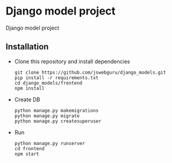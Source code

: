 # Django model project
Django model project
## Installation

- Clone this repository and install dependencies

    ```commandline
    git clone https://github.com/jswebguru/django_models.git
    pip install -r requirements.txt
    cd django_models/frontend
    npm install      
  ```
- Create DB
    ```commandline
    python manage.py makemigrations
    python manage.py migrate
    python manage.py createsuperuser
    ```  

- Run

    ```commandline
    python manage.py runserver
    cd frontend
    npm start
    ```    
